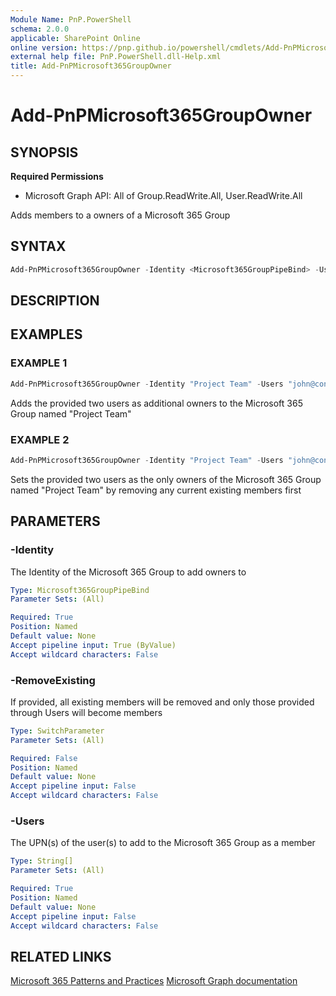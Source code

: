 ```yaml
---
Module Name: PnP.PowerShell
schema: 2.0.0
applicable: SharePoint Online
online version: https://pnp.github.io/powershell/cmdlets/Add-PnPMicrosoft365GroupOwner.html
external help file: PnP.PowerShell.dll-Help.xml
title: Add-PnPMicrosoft365GroupOwner
---
```

  
# Add-PnPMicrosoft365GroupOwner

## SYNOPSIS

**Required Permissions**

  *  Microsoft Graph API: All of Group.ReadWrite.All, User.ReadWrite.All

Adds members to a owners of a Microsoft 365 Group

## SYNTAX

```powershell
Add-PnPMicrosoft365GroupOwner -Identity <Microsoft365GroupPipeBind> -Users <String[]> [-RemoveExisting] [<CommonParameters>]
```

## DESCRIPTION

## EXAMPLES

### EXAMPLE 1
```powershell
Add-PnPMicrosoft365GroupOwner -Identity "Project Team" -Users "john@contoso.onmicrosoft.com","jane@contoso.onmicrosoft.com"
```

Adds the provided two users as additional owners to the Microsoft 365 Group named "Project Team"

### EXAMPLE 2
```powershell
Add-PnPMicrosoft365GroupOwner -Identity "Project Team" -Users "john@contoso.onmicrosoft.com","jane@contoso.onmicrosoft.com" -RemoveExisting
```

Sets the provided two users as the only owners of the Microsoft 365 Group named "Project Team" by removing any current existing members first

## PARAMETERS

### -Identity
The Identity of the Microsoft 365 Group to add owners to

```yaml
Type: Microsoft365GroupPipeBind
Parameter Sets: (All)

Required: True
Position: Named
Default value: None
Accept pipeline input: True (ByValue)
Accept wildcard characters: False
```

### -RemoveExisting
If provided, all existing members will be removed and only those provided through Users will become members

```yaml
Type: SwitchParameter
Parameter Sets: (All)

Required: False
Position: Named
Default value: None
Accept pipeline input: False
Accept wildcard characters: False
```

### -Users
The UPN(s) of the user(s) to add to the Microsoft 365 Group as a member

```yaml
Type: String[]
Parameter Sets: (All)

Required: True
Position: Named
Default value: None
Accept pipeline input: False
Accept wildcard characters: False
```

## RELATED LINKS

[Microsoft 365 Patterns and Practices](https://aka.ms/m365pnp)
[Microsoft Graph documentation](https://docs.microsoft.com/graph/api/group-post-members)